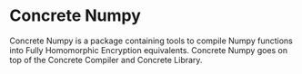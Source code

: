 # Concrete Numpy

Concrete Numpy is a package containing tools to compile Numpy functions into Fully Homomorphic Encryption equivalents. Concrete Numpy goes on top of the Concrete Compiler and Concrete Library.

